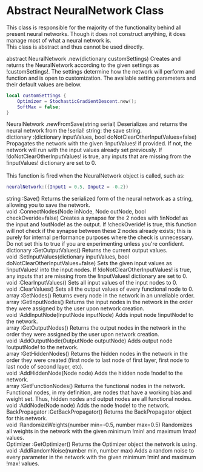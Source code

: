 # **Abstract NeuralNetwork Class**
This class is responsible for the majority of the functionality behind all present neural networks. Though it does not construct anything, it does manage most of what a neural network is. <br>
This class is abstract and thus cannot be used directly.

<div class=functionDoc>
abstract NeuralNetwork .new(dictionary customSettings)
Creates and returns the NeuralNetwork according to the given settings as !customSettings!. The settings determine how the network will perform and function and is open to customization.
The available setting parameters and their default values are below.

```lua
local customSettings {
    Optimizer = StochasticGradientDescent.new();
	SoftMax = false;
}
```
</div>

<div class=functionDoc>
NeuralNetwork .newFromSave(string serial)
Deserializes and returns the neural network from the !serial! string: the save string.
</div>

<div class=functionDoc>
dictionary :(dictionary inputValues, bool doNotClearOtherInputValues=false)
Propagates the network with the given !inputValues! if provided. If not, the network will run with the input values already set previously. If !doNotClearOtherInputValues! is true, any inputs that are missing from the !inputValues! dictionary are set to 0.
<br><br>
This function is fired when the NeuralNetwork object is called, such as:

```lua
neuralNetwork:({Input1 = 0.5, Input2 = -0.2})
```
</div>

<div class=functionDoc>
string :Save()
Returns the serialized form of the neural network as a string, allowing you to save the network.
</div>

<div class=functionDoc>
void :ConnectNodes(Node inNode, Node outNode, bool checkOveride=false)
Creates a synapse for the 2 nodes with !inNode! as the input and !outNode! as the output. If !checkOveride! is true, this function will not check if the synapse between these 2 nodes already exists; this is purely for internal performance purposes where the check is unnecessary. Do not set this to true if you are experimenting unless you're confident.
</div>

<div class=functionDoc>
dictionary :GetOutputValues()
Returns the current output values.
</div>

<div class=functionDoc>
void :SetInputValues(dictionary inputValues, bool doNotClearOtherInputValues=false)
Sets the given input values as !inputValues! into the input nodes. If !doNotClearOtherInputValues! is true, any inputs that are missing from the !inputValues! dictionary are set to 0.
</div>

<div class=functionDoc>
void :ClearInputValues()
Sets all input values of the input nodes to 0.
</div>

<div class=functionDoc>
void :ClearValues()
Sets all the output values of every functional node to 0.
</div>

<div class=functionDoc>
array :GetNodes()
Returns every node in the network in an unreliable order.
</div>

<div class=functionDoc>
array :GetInputNodes()
Returns the input nodes in the network in the order they were assigned by the user upon network creation.
</div>

<div class=functionDoc>
void :AddInputNode(InputNode inputNode)
Adds input node !inputNode! to the network.
</div>

<div class=functionDoc>
array :GetOutputNodes()
Returns the output nodes in the network in the order they were assigned by the user upon network creation.
</div>

<div class=functionDoc>
void :AddOutputNode(OutputNode outputNode)
Adds output node !outputNode! to the network.
</div>

<div class=functionDoc>
array :GetHiddenNodes()
Returns the hidden nodes in the network in the order they were created (first node to last node of first layer, first node to last node of second layer, etc).
</div>

<div class=functionDoc>
void :AddHiddenNode(Node node)
Adds the hidden node !node! to the network.
</div>

<div class=functionDoc>
array :GetFunctionNodes()
Returns the functional nodes in the network. Functional nodes, in my definition, are nodes that have a working bias and weight set. Thus, hidden nodes and output nodes are all functional nodes.
</div>

<div class=functionDoc>
void :AddNode(Node node)
Adds the node !node! to the network.
</div>

<div class=functionDoc>
BackPropagator :GetBackPropagator()
Returns the BackPropagator object for this network.
</div>

<div class=functionDoc>
void :RandomizeWeights(number min=-0.5, number max=0.5)
Randomizes all weights in the network with the given minimum !min! and maximum !max! values.
</div>

<div class=functionDoc>
Optimizer :GetOptimizer()
Returns the Optimizer object the network is using.
</div>

<div class=functionDoc>
void :AddRandomNoise(number min, number max)
Adds a random noise to every parameter in the network with the given minimum !min! and maximum !max! values.
</div>